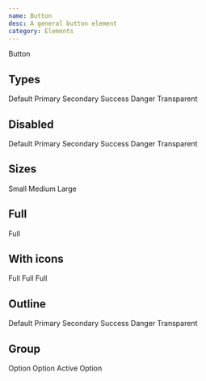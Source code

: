 ```yaml
---
name: Button
desc: A general button element
category: Elements
---
```


<base-knobs src="./components.json" tab="props" name="base-button">
<base-button>Button</base-button>
</base-knobs>

## Types

<base-knobs hideTabs src="./components.json" name="base-button">
<base-button>Default</base-button>
<base-button type="primary">Primary</base-button>
<base-button type="secondary">Secondary</base-button>
<base-button type="success">Success</base-button>
<base-button type="danger">Danger</base-button>
<base-button type="transparent">Transparent</base-button>
</base-knobs>

## Disabled

<base-knobs hideTabs src="./components.json" name="base-button">
<base-button disabled>Default</base-button>
<base-button disabled type="primary">Primary</base-button>
<base-button disabled type="secondary">Secondary</base-button>
<base-button disabled type="success">Success</base-button>
<base-button disabled type="danger">Danger</base-button>
<base-button disabled type="transparent">Transparent</base-button>
</base-knobs>

## Sizes

<base-knobs hideTabs src="./components.json" name="base-button">
<base-button size="sm">Small</base-button>
<base-button size="md">Medium</base-button>
<base-button size="lg">Large</base-button>
</base-knobs>

## Full

<base-knobs hideTabs src="./components.json" name="base-button">
<base-button full>Full</base-button>
</base-knobs>

## With icons

<base-knobs hideTabs src="./components.json" name="base-button">
<base-button>
  <i slot="prepend" class="gg-check"></i>
  Full
</base-button>
<base-button>
  <i slot="append" class="gg-danger"></i>
  Full
</base-button>
<base-button>
  <i slot="append" class="gg-chevron-right"></i>
  Full
</base-button>
</base-knobs>

## Outline

<base-knobs hideTabs src="./components.json" name="base-button">
<base-button outline>Default</base-button>
<base-button outline type="primary">Primary</base-button>
<base-button outline type="secondary">Secondary</base-button>
<base-button outline type="success">Success</base-button>
<base-button outline type="danger">Danger</base-button>
<base-button outline type="transparent">Transparent</base-button>
</base-knobs>

## Group

<base-knobs hideTabs src="./components.json" name="base-button">
<base-flex>
  <base-button >Option</base-button>
  <base-button >Option</base-button>
  <base-button type="primary">Active</base-button>
  <base-button>Option</base-button>
</base-flex>
</base-knobs>
